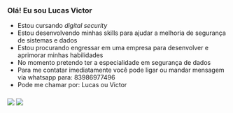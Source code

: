 ### Olá! Eu sou Lucas Victor
- Estou cursando *digital security* 
-  Estou desenvolvendo minhas skills para ajudar a melhoria de segurança de sistemas e dados
- Estou procurando engressar em uma empresa para desenvolver e aprimorar minhas habilidades
- No momento pretendo ter a especialidade em segurança de dados
- Para me contatar imediatamente você pode ligar ou mandar mensagem via whatsapp para: 83986977496
- Pode me chamar por: Lucas ou Victor
###
<div>
<a href="https://www.instagram.com/luc2w/?hl=pt-br" target="_blank"><img src="https://img.shields.io/badge/-Instagram-%23E4405F?style=for-the- badge&logo=instagram&logoColor=white" target="_blank"></a>
  <a href="https://www.linkedin.com/in/lucas-victor-538325187/" target="_blank"><img src="https://img.shields.io/badge/LinkedIn-0077B5?style=for-the-badge&logo=linkedin&logoColor=white" target="_blank"></a>
</div>
